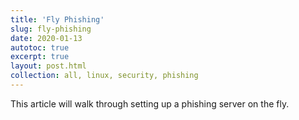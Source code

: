 ```yaml
---
title: 'Fly Phishing'
slug: fly-phishing
date: 2020-01-13
autotoc: true
excerpt: true
layout: post.html
collection: all, linux, security, phishing
---
```


This article will walk through setting up a phishing server on the fly. 


###
